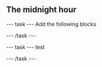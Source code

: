 ## The midnight hour

--- task ---
Add the following blocks

--- /task ---

--- task ---
test

--- /task ---
